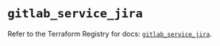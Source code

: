 # `gitlab_service_jira`

Refer to the Terraform Registry for docs: [`gitlab_service_jira`](https://registry.terraform.io/providers/gitlabhq/gitlab/16.10.0/docs/resources/service_jira).
